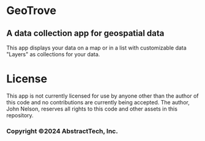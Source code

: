 # GeoTrove
## A data collection app for geospatial data
This app displays your data on a map or in a list with customizable data "Layers" as collections for your data.

# License
This app is not currently licensed for use by anyone other than the author of this code and no contributions are currently being accepted. The author, John Nelson, reserves all rights to this code and other assets in this repository.

### Copyright ©2024 AbstractTech, Inc.
